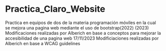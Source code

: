 # Practica_Claro_Website
Practica en equipos de dos de la materia programación móviles en la cual se mejora una pagina web mediante el uso de bootstrap(2022) 
(2023) Modificaciones realizadas por Alberich en base a conceptos para mejorar la accesibilidad de una pagina web
17/11/2023 Modificiaciones realizadas por Alberich en base a WCAG guidelines 
